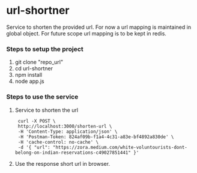 # url-shortner
Service to shorten the provided url. For now a url mapping is maintained in global object. For future scope url mapping is to be kept in redis.

### Steps to setup the project
1. git clone "repo_url"
2. cd url-shortner
3. npm install
4. node app.js

### Steps to use the service
1. Service to shorten the url

        curl -X POST \
        http://localhost:3000/shorten-url \
        -H 'Content-Type: application/json' \
        -H 'Postman-Token: 824af09b-f1a4-4c31-a83e-bf4892a830de' \
        -H 'cache-control: no-cache' \
        -d '{ "url": "https://zora.medium.com/white-voluntourists-dont-belong-on-indian-reservations-c49027851441" }'
        
2. Use the response short url in browser.
 
